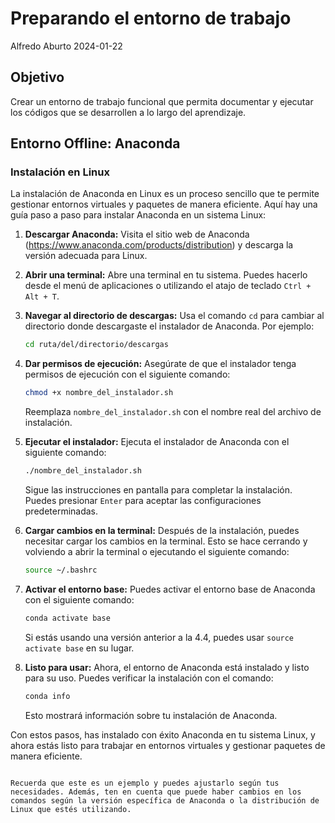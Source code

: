 # Preparando el entorno de trabajo
Alfredo Aburto
2024-01-22

## Objetivo

Crear un entorno de trabajo funcional que permita documentar y ejecutar los
códigos que se desarrollen a lo largo del aprendizaje.

## Entorno Offline: Anaconda

### Instalación en Linux

La instalación de Anaconda en Linux es un proceso sencillo que te permite gestionar entornos virtuales y paquetes de manera eficiente. Aquí hay una guía paso a paso para instalar Anaconda en un sistema Linux:

1. **Descargar Anaconda:**
   Visita el sitio web de Anaconda (https://www.anaconda.com/products/distribution) y descarga la versión adecuada para Linux.

2. **Abrir una terminal:**
   Abre una terminal en tu sistema. Puedes hacerlo desde el menú de aplicaciones o utilizando el atajo de teclado `Ctrl + Alt + T`.

3. **Navegar al directorio de descargas:**
   Usa el comando `cd` para cambiar al directorio donde descargaste el instalador de Anaconda. Por ejemplo:

   ```bash
   cd ruta/del/directorio/descargas
   ```

4. **Dar permisos de ejecución:**
   Asegúrate de que el instalador tenga permisos de ejecución con el siguiente comando:

   ```bash
   chmod +x nombre_del_instalador.sh
   ```

   Reemplaza `nombre_del_instalador.sh` con el nombre real del archivo de instalación.

5. **Ejecutar el instalador:**
   Ejecuta el instalador de Anaconda con el siguiente comando:

   ```bash
   ./nombre_del_instalador.sh
   ```

   Sigue las instrucciones en pantalla para completar la instalación. Puedes presionar `Enter` para aceptar las configuraciones predeterminadas.

6. **Cargar cambios en la terminal:**
   Después de la instalación, puedes necesitar cargar los cambios en la terminal. Esto se hace cerrando y volviendo a abrir la terminal o ejecutando el siguiente comando:

   ```bash
   source ~/.bashrc
   ```

7. **Activar el entorno base:**
   Puedes activar el entorno base de Anaconda con el siguiente comando:

   ```bash
   conda activate base
   ```

   Si estás usando una versión anterior a la 4.4, puedes usar `source activate base` en su lugar.

8. **Listo para usar:**
   Ahora, el entorno de Anaconda está instalado y listo para su uso. Puedes verificar la instalación con el comando:

   ```bash
   conda info
   ```

   Esto mostrará información sobre tu instalación de Anaconda.

Con estos pasos, has instalado con éxito Anaconda en tu sistema Linux, y ahora estás listo para trabajar en entornos virtuales y gestionar paquetes de manera eficiente.
```

Recuerda que este es un ejemplo y puedes ajustarlo según tus necesidades. Además, ten en cuenta que puede haber cambios en los comandos según la versión específica de Anaconda o la distribución de Linux que estés utilizando.
